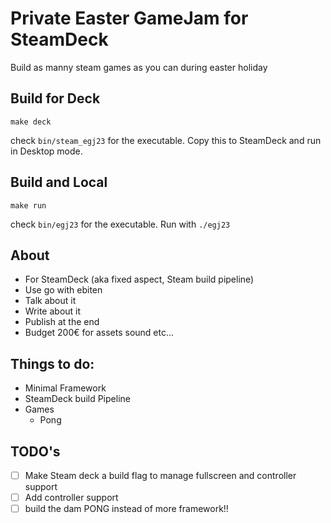 # Private Easter GameJam for SteamDeck
Build as manny steam games as you can during easter holiday

## Build for Deck

    make deck

check `bin/steam_egj23` for the executable. Copy this to SteamDeck and run in Desktop mode. 
  
## Build and Local
  
    make run

check `bin/egj23` for the executable. Run with `./egj23`


## About
- For SteamDeck (aka fixed aspect, Steam build pipeline)
- Use go with ebiten
- Talk about it
- Write about it
- Publish at the end
- Budget 200€ for assets sound etc...

## Things to do:

- Minimal Framework
- SteamDeck build Pipeline
- Games
    - Pong


## TODO's

- [ ] Make Steam deck a build flag to manage fullscreen and controller support
- [ ] Add controller support
- [ ] build the dam PONG instead of more framework!!